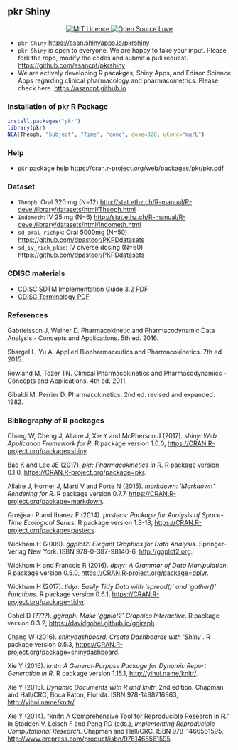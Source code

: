 

## pkr Shiny 

<div align="center">
  <a href="https://opensource.org/licenses/mit-license.php">
    <img alt="MIT Licence" src="https://badges.frapsoft.com/os/mit/mit.svg?v=103" />
  </a>
  <a href="https://github.com/ellerbrock/open-source-badge/">
    <img alt="Open Source Love" src="https://badges.frapsoft.com/os/v1/open-source.svg?v=103" />
  </a>
</div>

- `pkr Shiny` <https://asan.shinyapps.io/pkrshiny>
- `pkr Shiny` is open to everyone. We are happy to take your input. Please fork the repo, modify the codes and submit a pull request. <https://github.com/asancpt/pkrshiny>
- We are actively developing R pacakges, Shiny Apps, and Edison Science Apps regarding clinical pharmacology and pharmacometrics. Please check here. <https://asancpt.github.io>

### Installation of pkr R Package

```r
install.packages("pkr")
library(pkr)
NCA(Theoph, "Subject", "Time", "conc", dose=320, uConc="mg/L")
```

### Help

- `pkr` package help <https://cran.r-project.org/web/packages/pkr/pkr.pdf>

### Dataset

- `Theoph`: Oral 320 mg (N=12) <http://stat.ethz.ch/R-manual/R-devel/library/datasets/html/Theoph.html>
- `Indometh`: IV 25 mg (N=6) <http://stat.ethz.ch/R-manual/R-devel/library/datasets/html/Indometh.html>
- `sd_oral_richpk`: Oral 5000mg (N=50) <https://github.com/dpastoor/PKPDdatasets>
- `sd_iv_rich_pkpd`: IV diverse dosing (N=60) <https://github.com/dpastoor/PKPDdatasets>

### CDISC materials

- [CDISC SDTM Implementation Guide 3.2 PDF ](https://www.cdisc.org/sites/default/files/members/standard/foundational/sdtmig/sdtmig_20v3.2_20noportfolio.pdf)
- [CDISC Terminology PDF](https://evs.nci.nih.gov/ftp1/CDISC/SDTM/SDTM%20Terminology.pdf)

### References

Gabrielsson J, Weiner D. Pharmacokinetic and Pharmacodynamic Data Analysis - Concepts and Applications. 5th ed. 2016.

Shargel L, Yu A. Applied Biopharmaceutics and Pharmacokinetics. 7th ed. 2015.

Rowland M, Tozer TN. Clinical Pharmacokinetics and Pharmacodynamics - Concepts and Applications. 4th ed. 2011.

Gibaldi M, Perrier D. Pharmacokinetics. 2nd ed. revised and expanded. 1982.

### Bibliography of R packages

<p>Chang W, Cheng J, Allaire J, Xie Y and McPherson J (2017).
<em>shiny: Web Application Framework for R</em>.
R package version 1.0.0, <a href="https://CRAN.R-project.org/package=shiny">https://CRAN.R-project.org/package=shiny</a>. 
</p>
<p>Bae K and Lee JE (2017).
<em>pkr: Pharmacokinetics in R</em>.
R package version 0.1.0, <a href="https://CRAN.R-project.org/package=pkr">https://CRAN.R-project.org/package=pkr</a>. 
</p>
<p>Allaire J, Horner J, Marti V and Porte N (2015).
<em>markdown: 'Markdown' Rendering for R</em>.
R package version 0.7.7, <a href="https://CRAN.R-project.org/package=markdown">https://CRAN.R-project.org/package=markdown</a>. 
</p>
<p>Grosjean P and Ibanez F (2014).
<em>pastecs: Package for Analysis of Space-Time Ecological Series</em>.
R package version 1.3-18, <a href="https://CRAN.R-project.org/package=pastecs">https://CRAN.R-project.org/package=pastecs</a>. 
</p>
<p>Wickham H (2009).
<em>ggplot2: Elegant Graphics for Data Analysis</em>.
Springer-Verlag New York.
ISBN 978-0-387-98140-6, <a href="http://ggplot2.org">http://ggplot2.org</a>. 
</p>
<p>Wickham H and Francois R (2016).
<em>dplyr: A Grammar of Data Manipulation</em>.
R package version 0.5.0, <a href="https://CRAN.R-project.org/package=dplyr">https://CRAN.R-project.org/package=dplyr</a>. 
</p>
<p>Wickham H (2017).
<em>tidyr: Easily Tidy Data with 'spread()' and 'gather()' Functions</em>.
R package version 0.6.1, <a href="https://CRAN.R-project.org/package=tidyr">https://CRAN.R-project.org/package=tidyr</a>. 
</p>
<p>Gohel D (????).
<em>ggiraph: Make 'ggplot2' Graphics Interactive</em>.
R package version 0.3.2, <a href="https://davidgohel.github.io/ggiraph">https://davidgohel.github.io/ggiraph</a>. 
</p>
<p>Chang W (2016).
<em>shinydashboard: Create Dashboards with 'Shiny'</em>.
R package version 0.5.3, <a href="https://CRAN.R-project.org/package=shinydashboard">https://CRAN.R-project.org/package=shinydashboard</a>. 
</p>
<p>Xie Y (2016).
<em>knitr: A General-Purpose Package for Dynamic Report Generation in R</em>.
R package version 1.15.1, <a href="http://yihui.name/knitr/">http://yihui.name/knitr/</a>. 
</p>

<p>Xie Y (2015).
<em>Dynamic Documents with R and knitr</em>, 2nd edition.
Chapman and Hall/CRC, Boca Raton, Florida.
ISBN 978-1498716963, <a href="http://yihui.name/knitr/">http://yihui.name/knitr/</a>. 
</p>

<p>Xie Y (2014).
&ldquo;knitr: A Comprehensive Tool for Reproducible Research in R.&rdquo;
In Stodden V, Leisch F and Peng RD (eds.), <em>Implementing Reproducible Computational Research</em>.
Chapman and Hall/CRC.
ISBN 978-1466561595, <a href="http://www.crcpress.com/product/isbn/9781466561595">http://www.crcpress.com/product/isbn/9781466561595</a>. 
</p>
